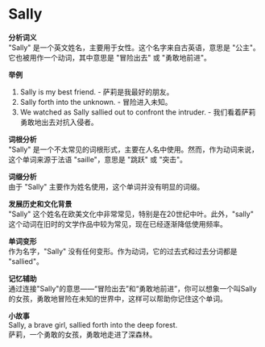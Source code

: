 # Sally

**分析词义**  
"Sally" 是一个英文姓名，主要用于女性。这个名字来自古英语，意思是 "公主"。它也被用作一个动词，其中意思是 "冒险出去" 或 "勇敢地前进"。

  

**举例**

  

1.  Sally is my best friend. - 萨莉是我最好的朋友。
2.  Sally forth into the unknown. - 冒险进入未知。
3.  We watched as Sally sallied out to confront the intruder. - 我们看着萨莉勇敢地出去对抗入侵者。

  

**词根分析**  
"Sally" 是一个不太常见的词根形式，主要在人名中使用。然而，作为动词来说，这个单词来源于法语 "saille"，意思是 "跳跃" 或 "突击"。

  

**词缀分析**  
由于 "Sally" 主要作为姓名使用，这个单词并没有明显的词缀。

  

**发展历史和文化背景**  
"Sally" 这个姓名在欧美文化中非常常见，特别是在20世纪中叶。此外，"sally" 这个动词在旧时的文学作品中较为常见，现在已经逐渐降低使用频率。

  

**单词变形**  
作为名字，"Sally" 没有任何变形。作为动词，它的过去式和过去分词都是 "sallied"。

  

**记忆辅助**  
通过连接"Sally"的意思——“冒险出去”和“勇敢地前进”，你可以想象一个叫Sally的女孩，勇敢地冒险在未知的世界中，这样可以帮助你记住这个单词。

  

**小故事**  
Sally, a brave girl, sallied forth into the deep forest.  
萨莉，一个勇敢的女孩，勇敢地走进了深森林。
